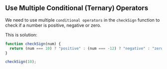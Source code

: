 ## Use Multiple Conditional (Ternary) Operators

<!-- The article goes here, in GitHub-flavored Markdown. Feel free to add YouTube videos, images, and CodePen/JSBin embeds  -->

We need to use multiple ```conditional operators``` in the ```checkSign``` function to check if a number is positive, negative or zero.

This is solution:

```javascript
function checkSign(num) {
  return (num === 10) ? "positive" : (num === -12) ? "negative" : "zero";
}

checkSign(10);
```
